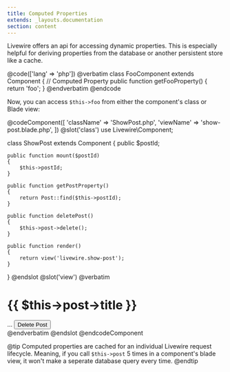 ```yaml
---
title: Computed Properties
extends: _layouts.documentation
section: content
---
```


Livewire offers an api for accessing dynamic properties. This is especially helpful for deriving properties from the database or another persistent store like a cache.

@code(['lang' => 'php'])
@verbatim
class FooComponent extends Component
{
    // Computed Property
    public function getFooProperty()
    {
        return 'foo';
    }
@endverbatim
@endcode

Now, you can access `$this->foo` from either the component's class or Blade view:

@codeComponent([
    'className' => 'ShowPost.php',
    'viewName' => 'show-post.blade.php',
])
@slot('class')
use Livewire\Component;

class ShowPost extends Component
{
    public $postId;

    public function mount($postId)
    {
        $this->postId;
    }

    public function getPostProperty()
    {
        return Post::find($this->postId);
    }

    public function deletePost()
    {
        $this->post->delete();
    }

    public function render()
    {
        return view('livewire.show-post');
    }
}
@endslot
@slot('view')
@verbatim
<div>
    <h1>{{ $this->post->title }}</h1>
    ...
    <button wire:click="deletePost">Delete Post</button>
</div>
@endverbatim
@endslot
@endcodeComponent

@tip
Computed properties are cached for an individual Livewire request lifecycle. Meaning, if you call `$this->post` 5 times in a component's blade view, it won't make a seperate database query every time.
@endtip
